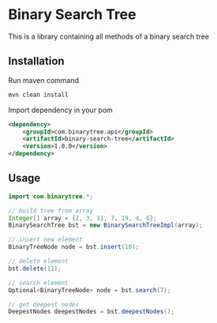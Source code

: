 # Binary Search Tree
This is a library containing all methods of a binary search tree

## Installation

Run maven command

```bash
mvn clean install
```

Import dependency in your pom

```xml
<dependency>
    <groupId>com.binarytree.api</groupId>
    <artifactId>binary-search-tree</artifactId>
    <version>1.0.0</version>
</dependency>
```

## Usage

```java
import com.binarytree.*;

// build tree from array
Integer[] array = {2, 3, 11, 7, 19, 4, 6};
BinarySearchTree bst = new BinarySearchTreeImpl(array);

// insert new element
BinaryTreeNode node = bst.insert(10);

// delete element
bst.delete(11);

// search element
Optional<BinaryTreeNode> node = bst.search(7);

// get deepest nodes
DeepestNodes deepestNodes = bst.deepestNodes();

```
